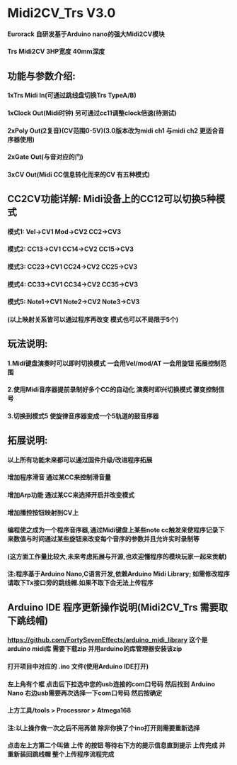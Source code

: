 # Midi2CV_Trs V3.0

#### Eurorack 自研发基于Arduino nano的强大Midi2CV模块
#### Trs Midi2CV 3HP宽度 40mm深度

## 功能与参数介绍:
#### 1xTrs Midi In(可通过跳线盘切换Trs TypeA/B)
#### 1xClock Out(Midi时钟) 另可通过cc11调整clock倍速(待测试)
#### 2xPoly Out(2复音)(CV范围0-5V)(3.0版本改为midi ch1 与midi ch2 更适合音序器使用)
#### 2xGate Out(与音对应的门)
#### 3xCV Out(Midi CC信息转化而来的CV 有五种模式)

## CC2CV功能详解: Midi设备上的CC12可以切换5种模式
#### 模式1: Vel->CV1  Mod->CV2  CC2->CV3
#### 模式2: CC13->CV1 CC14->CV2 CC15->CV3
#### 模式3: CC23->CV1 CC24->CV2 CC25->CV3
#### 模式4: CC33->CV1 CC34->CV2 CC35->CV3
#### 模式5: Note1->CV1 Note2->CV2 Note3->CV3
#### (以上映射关系皆可以通过程序再改变 模式也可以不局限于5个)

## 玩法说明:
#### 1.Midi键盘演奏时可以即时切换模式 一会用Vel/mod/AT 一会用旋钮 拓展控制范围
#### 2.使用Midi音序器提前录制好多个CC的自动化 演奏时即兴切换模式 骤变控制信号
#### 3.切换到模式5 使旋律音序器变成一个5轨道的鼓音序器

## 拓展说明:
#### 以上所有功能未来都可以通过固件升级/改进程序拓展
#### 增加程序滑音 通过某CC来控制滑音量
#### 增加Arp功能 通过某CC来选择开启并改变模式
#### 增加播控按钮映射到CV上 
#### 编程使之成为一个程序音序器,通过Midi键盘上某些note cc触发来使程序记录下来数值与时间通过某些旋钮来改变每个音序的参数并且允许实时录制等
#### (这方面工作量比较大,未来考虑拓展与开源,也欢迎懂程序的模块玩家一起来贡献)
#### 注:程序基于Arduino Nano,C语言开发,依赖Arduino Midi Library; 如需修改程序 请取下Tx接口旁的跳线帽.如果不取下会无法上传程序


## Arduino IDE 程序更新操作说明(Midi2CV_Trs 需要取下跳线帽)
#### https://github.com/FortySevenEffects/arduino_midi_library   这个是arduino midi库 需要下载zip 并用arduino的库管理器安装该zip
#### 打开项目中对应的 .ino 文件(使用Arduino IDE打开)
#### 左上角有个框 点击后下拉选中您的usb连接的com口号码 然后找到 Arduino Nano 右边usb需要再次选择一下com口号码 然后按确定
#### 上方工具/tools > Processror > Atmega168
#### 注:以上操作做一次之后不用再做 除非你换了个ino打开则需要重新选择
#### 点击左上方第二个叫做 上传 的按钮 等待右下方的提示信息直到提示 上传完成 并重新装回跳线帽 整个上传程序流程完成


